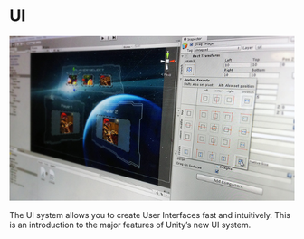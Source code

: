 UI
=======

![](Main/UI_Main.jpg)

The UI system allows you to create User Interfaces fast and intuitively. This is an introduction to the major features of Unity’s new UI system.

